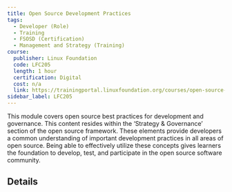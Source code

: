 ```yaml
---
title: Open Source Development Practices
tags: 
  - Developer (Role)
  - Training
  - FSOSD (Certification)
  - Management and Strategy (Training)
course:
  publisher: Linux Foundation
  code: LFC205
  length: 1 hour
  certification: Digital
  cost: n/a
  link: https://trainingportal.linuxfoundation.org/courses/open-source-development-practices-lfc205
sidebar_label: LFC205
---
```


This module covers open source best practices for development and governance. This content resides within the ‘Strategy & Governance’ section of the open source framework. These elements provide developers a common understanding of important development practices in all areas of open source. Being able to effectively utilize these concepts gives learners the foundation to develop, test, and participate in the open source software community.

## Details

<CourseDetails course={frontMatter.course}/>

